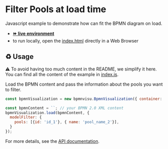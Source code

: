# Filter Pools at load time

Javascript example to demonstrate how can fit the BPMN diagram on load.
- [__⏩ live environment__](https://cdn.statically.io/gh/process-analytics/bpmn-visualization-examples/master/examples/display-bpmn-diagram/pools-filter-on-load/index.html)
- to run locally, open the [index.html](index.html) directly in a Web Browser

## ♻️ Usage
⚠️ To avoid having too much content in the README, we simplify it here. You can find all the content of the example in [index.js](index.js).

Load the BPMN content and pass the information about the pools you want to filter.
```javascript
const bpmnVisualization = new bpmnvisu.BpmnVisualization({ container: 'bpmn-container' });

const bpmnContent = ``; // your BPMN 2.0 XML content
bpmnVisualization.load(bpmnContent, { 
  modelFilter: {
    pools: [{id: 'id_1'}, { name: 'pool_name_2'}],
  }
});
```

For more details, see the [API documentation](https://process-analytics.github.io/bpmn-visualization-js/api/interfaces/ModelFilter.html).
